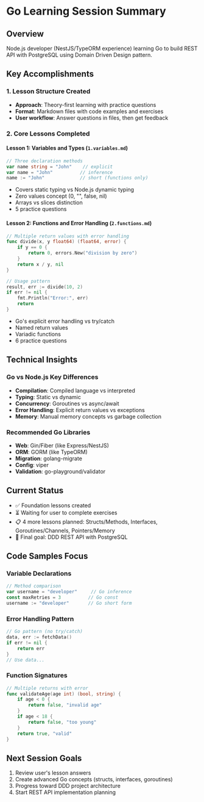 # Go Learning Session Summary

## Overview
Node.js developer (NestJS/TypeORM experience) learning Go to build REST API with PostgreSQL using Domain Driven Design pattern.

## Key Accomplishments

### 1. Lesson Structure Created
- **Approach**: Theory-first learning with practice questions
- **Format**: Markdown files with code examples and exercises
- **User workflow**: Answer questions in files, then get feedback

### 2. Core Lessons Completed

#### Lesson 1: Variables and Types (`1.variables.md`)
```go
// Three declaration methods
var name string = "John"    // explicit
var name = "John"          // inference
name := "John"             // short (functions only)
```
- Covers static typing vs Node.js dynamic typing
- Zero values concept (0, "", false, nil)
- Arrays vs slices distinction
- 5 practice questions

#### Lesson 2: Functions and Error Handling (`2.functions.md`)
```go
// Multiple return values with error handling
func divide(x, y float64) (float64, error) {
    if y == 0 {
        return 0, errors.New("division by zero")
    }
    return x / y, nil
}

// Usage pattern
result, err := divide(10, 2)
if err != nil {
    fmt.Println("Error:", err)
    return
}
```
- Go's explicit error handling vs try/catch
- Named return values
- Variadic functions
- 6 practice questions

## Technical Insights

### Go vs Node.js Key Differences
- **Compilation**: Compiled language vs interpreted
- **Typing**: Static vs dynamic
- **Concurrency**: Goroutines vs async/await
- **Error Handling**: Explicit return values vs exceptions
- **Memory**: Manual memory concepts vs garbage collection

### Recommended Go Libraries
- **Web**: Gin/Fiber (like Express/NestJS)
- **ORM**: GORM (like TypeORM)
- **Migration**: golang-migrate
- **Config**: viper
- **Validation**: go-playground/validator

## Current Status
- ✅ Foundation lessons created
- ⏳ Waiting for user to complete exercises
- 📋 4 more lessons planned: Structs/Methods, Interfaces, Goroutines/Channels, Pointers/Memory
- 🎯 Final goal: DDD REST API with PostgreSQL

## Code Samples Focus

### Variable Declarations
```go
// Method comparison
var username = "developer"     // Go inference
const maxRetries = 3          // Go const
username := "developer"       // Go short form
```

### Error Handling Pattern
```go
// Go pattern (no try/catch)
data, err := fetchData()
if err != nil {
    return err
}
// Use data...
```

### Function Signatures
```go
// Multiple returns with error
func validateAge(age int) (bool, string) {
    if age < 0 {
        return false, "invalid age"
    }
    if age < 18 {
        return false, "too young"
    }
    return true, "valid"
}
```

## Next Session Goals
1. Review user's lesson answers
2. Create advanced Go concepts (structs, interfaces, goroutines)
3. Progress toward DDD project architecture
4. Start REST API implementation planning